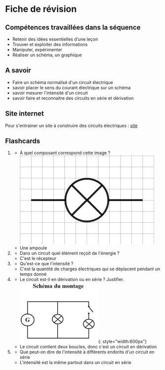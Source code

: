 # Fiche de révision


## Compétences travaillées dans la séquence
- Retenir des idées essentielles d’une leçon
- Trouver et exploiter des informations
- Manipuler, expérimenter
- Réaliser un schéma, un graphique

## A savoir
- Faire un schéma normalisé d'un circuit électrique
- savoir placer le sens du courant électrique sur un schéma
- savoir mesurer l'intensité d'un circuit
- savoir faire et reconnaitre des circuits en série et dérivation
 
## Site internet

Pour s'entrainer un site à construire des circuits électriques :
[site](https://phet.colorado.edu/sims/html/circuit-construction-kit-dc-virtual-lab/latest/circuit-construction-kit-dc-virtual-lab_fr.html)


## Flashcards


<div markdown class="flashcard">

1. 
    - À quel composant correspond cette image ? ![](Pictures/schemaAmpoule.png)
    - Une ampoule
2. 
    - Dans un circuit quel élément reçoit de l'énergie ?
    - C'est le récepteur
3. 
    - Qu'est-ce que l'intensité ?
    - C'est la quantité de charges électriques qui se déplacent pendant un temps donné
4. 
    -  Le circuit est-il en dérivation ou en série ? Justifier. ![](Pictures/circuitFicheRev.png){: style="width:600px"}
    - Le circuit contient deux boucles, donc c'est un circuit en dérivation
4. 
    -  Que peut-on dire de l'intensité à différents endorits d'un circuit en série
    - L'intensité est la même partout dans un circuit en série
</div>
